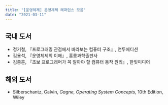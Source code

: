 ```yaml
---
title: "[운영체제] 운영체제 레퍼런스 모음"
date: "2021-03-11"
---
```


## 국내 도서

- 정기철, 『프로그래밍 관점에서 바라보는 컴퓨터 구조』, 연두에디션
- 김용석, 『운영체제의 이해』, 홍릉과학출판사
- 김종훈, 『초보 프로그래머가 꼭 알아야 할 컴퓨터 동작 원리』, 한빛미디어

## 해외 도서

- Silberschantz, Galvin, *Gagne, Operating System Concepts*, 10th Edition, Wiley

